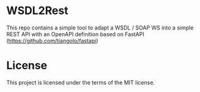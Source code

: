 # WSDL2Rest 

This repo contains a simple tool to adapt a WSDL / SOAP WS into a simple REST API with an OpenAPI definition based on FastAPI (https://github.com/tiangolo/fastapi)

# License

This project is licensed under the terms of the MIT license.